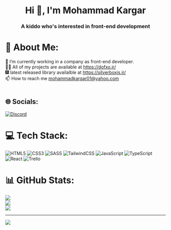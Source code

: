 <h1 align="center">Hi 👋, I'm Mohammad Kargar</h1>
<h3 align="center">A kiddo who's interested in front-end development</h3>

# 💫 About Me:
🌱 I’m currently working in a company as front-end developer.<br>👨‍💻 All of my projects are available at https://dofxo.ir/<br>🎆 latest released library availalble at https://silverboxjs.ir/<br>📫 How to reach me mohammadkargar01@yahoo.com<br><br>


## 🌐 Socials:
[![Discord](https://img.shields.io/badge/Discord-%237289DA.svg?logo=discord&logoColor=white)](https://discord.gg/dofxo) 

# 💻 Tech Stack:
![HTML5](https://img.shields.io/badge/html5-%23E34F26.svg?style=for-the-badge&logo=html5&logoColor=white) ![CSS3](https://img.shields.io/badge/css3-%231572B6.svg?style=for-the-badge&logo=css3&logoColor=white) ![SASS](https://img.shields.io/badge/SASS-hotpink.svg?style=for-the-badge&logo=SASS&logoColor=white) ![TailwindCSS](https://img.shields.io/badge/tailwindcss-%2338B2AC.svg?style=for-the-badge&logo=tailwind-css&logoColor=white) ![JavaScript](https://img.shields.io/badge/javascript-%23323330.svg?style=for-the-badge&logo=javascript&logoColor=%23F7DF1E) ![TypeScript](https://img.shields.io/badge/typescript-%23007ACC.svg?style=for-the-badge&logo=typescript&logoColor=white) ![React](https://img.shields.io/badge/react-%2320232a.svg?style=for-the-badge&logo=react&logoColor=%2361DAFB) ![Trello](https://img.shields.io/badge/Trello-%23026AA7.svg?style=for-the-badge&logo=Trello&logoColor=white) 
# 📊 GitHub Stats:
![](https://github-readme-stats.vercel.app/api?username=dofxo&theme=nord&hide_border=true&include_all_commits=true&count_private=true)<br/>
![](https://github-readme-streak-stats.herokuapp.com/?user=dofxo&theme=nord&hide_border=true)<br/>
![](https://github-readme-stats.vercel.app/api/top-langs/?username=dofxo&theme=nord&hide_border=true&include_all_commits=true&count_private=true&layout=compact)

---
[![](https://visitcount.itsvg.in/api?id=dofxo&icon=0&color=0)](https://visitcount.itsvg.in)

<!-- Proudly created with GPRM ( https://gprm.itsvg.in ) -->
